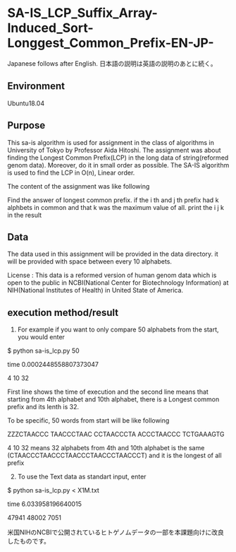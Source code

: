 # SA-IS_LCP_Suffix_Array-Induced_Sort-Longgest_Common_Prefix-EN-JP-

Japanese follows after English. 日本語の説明は英語の説明のあとに続く。


## Environment
Ubuntu18.04


## Purpose
This sa-is algorithm is used for assignment in the class of algorithms in University of Tokyo by Professor Aida Hitoshi. 
The assignment was about finding the Longest Common Prefix(LCP) in the long data of string(reformed genom data).
Moreover, do it in small order as possible. 
The SA-IS algorithm is used to find the LCP in O(n), Linear order.

The content of the assignment was like following

Find the answer of longest common prefix. if the i th and j th prefix had k alphbets in common and that k was the maximum value of all. print the i j k in the result

## Data
The data used in this assignment will be provided in the data directory.
it will be provided with space between every 10 alphabets.

License : This data is a reformed version of human genom data which is open to the public in NCBI(National Center for Biotechnology Information) at NIH(National Institutes of Health) in United State of America.

## execution method/result
1. For example if you want to only compare 50 alphabets from the start, you would enter

$ python sa-is_lcp.py 50

time 0.0002448558807373047

4 10 32

First line shows the time of execution and the second line means that starting from 4th alphabet and 10th alphabet, there is a Longest common prefix and its lenth is 32.

To be specific, 50 words from start will be like following

ZZZCTAACCC TAACCCTAAC CCTAACCCTA ACCCTAACCC TCTGAAAGTG

4 10 32 means 32 alphabets from 4th and 10th alphabet is the same (CTAACCCTAACCCTAACCCTAACCCTAACCCT) and it is the longest of all prefix

2. To use the Text data as standart input, enter

$ python sa-is_lcp.py < X1M.txt

time 6.033958196640015

47941 48002 7051


米国NIHのNCBIで公開されているヒトゲノムデータの一部を本課題向けに改良したものです。
